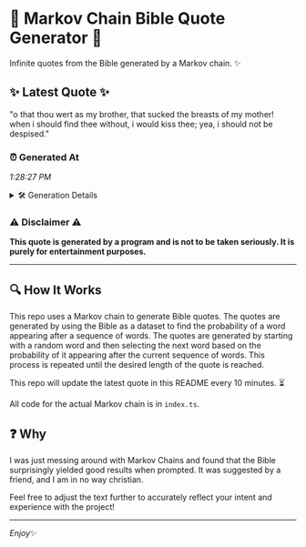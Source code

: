 # 📖 Markov Chain Bible Quote Generator 📖

Infinite quotes from the Bible generated by a Markov chain. ✨

## ✨ Latest Quote ✨
"o that thou wert as my brother, that sucked the breasts of my mother! when i should find thee without, i would kiss thee; yea, i should not be despised."

### ⏰ Generated At
*1:28:27 PM*

<details>
    <summary>🛠️ Generation Details</summary>
    <p>
        <strong>🌱 Seed:</strong> o<br>
        <strong>🔄 Iterations:</strong> 29<br>
        <strong>📜 Context History:</strong><br>[ o ]: that<br>[ o, that ]: thou<br>[ o, that, thou ]: wert<br>[ o, that, thou, wert ]: as<br>[ o, that, thou, wert, as ]: my<br>[ o, that, thou, wert, as, my ]: brother,<br>[ that, thou, wert, as, my, brother, ]: that<br>[ thou, wert, as, my, brother,, that ]: sucked<br>[ wert, as, my, brother,, that, sucked ]: the<br>[ as, my, brother,, that, sucked, the ]: breasts<br>[ my, brother,, that, sucked, the, breasts ]: of<br>[ brother,, that, sucked, the, breasts, of ]: my<br>[ that, sucked, the, breasts, of, my ]: mother!<br>[ sucked, the, breasts, of, my, mother! ]: when<br>[ the, breasts, of, my, mother!, when ]: i<br>[ breasts, of, my, mother!, when, i ]: should<br>[ of, my, mother!, when, i, should ]: find<br>[ my, mother!, when, i, should, find ]: thee<br>[ mother!, when, i, should, find, thee ]: without,<br>[ when, i, should, find, thee, without, ]: i<br>[ i, should, find, thee, without,, i ]: would<br>[ should, find, thee, without,, i, would ]: kiss<br>[ find, thee, without,, i, would, kiss ]: thee;<br>[ thee, without,, i, would, kiss, thee; ]: yea,<br>[ without,, i, would, kiss, thee;, yea, ]: i<br>[ i, would, kiss, thee;, yea,, i ]: should<br>[ would, kiss, thee;, yea,, i, should ]: not<br>[ kiss, thee;, yea,, i, should, not ]: be<br>[ thee;, yea,, i, should, not, be ]: despised.<br>
    </p>
</details>

### ⚠️ Disclaimer ⚠️
**This quote is generated by a program and is not to be taken seriously. It is purely for entertainment purposes.**

---

## 🔍 How It Works

This repo uses a Markov chain to generate Bible quotes. The quotes are generated by using the Bible as a dataset to find the probability of a word appearing after a sequence of words. The quotes are generated by starting with a random word and then selecting the next word based on the probability of it appearing after the current sequence of words. This process is repeated until the desired length of the quote is reached.

This repo will update the latest quote in this README every 10 minutes. ⏳

All code for the actual Markov chain is in `index.ts`.

## ❓ Why

I was just messing around with Markov Chains and found that the Bible surprisingly yielded good results when prompted. 
It was suggested by a friend, and I am in no way christian.

Feel free to adjust the text further to accurately reflect your intent and experience with the project!

---

*Enjoy*✨
